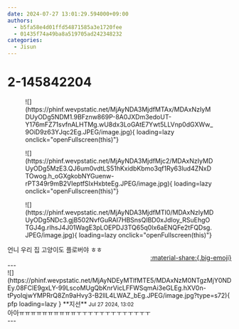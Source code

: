 ```yaml
---
date: 2024-07-27 13:01:29.594000+09:00
authors:
  - b5fa58e4d01ffd54871585a3e1720fee
  - 01435f74a49ba8a519705ad242348232
categories:
  - Jisun
---
```


# 2-145842204

<div class="post-container" markdown="1">
<div class="content-container md-sidebar__scrollwrap" markdown="1">


<figure markdown="1">
![](https://phinf.wevpstatic.net/MjAyNDA3MjdfMTAx/MDAxNzIyMDUyODg5NDM1.9BFznw869P-8A0JXDm3edoUT-Y176mFZ71svfnALHTMg.wU8dx3LoGAtE7Ywt5LLVnp0dGXWw_9OiD9z63YJqc2Eg.JPEG/image.jpg){ loading=lazy onclick="openFullscreen(this)"}
</figure>

<figure markdown="1">
![](https://phinf.wevpstatic.net/MjAyNDA3MjdfMjc2/MDAxNzIyMDUyODg5MzE3.QJ6um0vdtLS51hKxidbKbmo3qf1Ry63lud4ZNxDTOwog.h_oGXgkobNYGuenw-rPT349r9mB2VIeptfSIxHxbteEg.JPEG/image.jpg){ loading=lazy onclick="openFullscreen(this)"}
</figure>

<figure markdown="1">
![](https://phinf.wevpstatic.net/MjAyNDA3MjdfMTI0/MDAxNzIyMDUyODg5NDc3.gjB502NvfGuRAI7HBSnsQIBD0xJdIoy_RSuEhgOTGJ4g.rIhsJ4J01WagE3pLOEPDJ3TQ65q0lx6aENQFe2tFQDsg.JPEG/image.jpg){ loading=lazy onclick="openFullscreen(this)"}
</figure>
언니 우리 집 고양이도 플로버야 ㅎㅎ<br>

</div>
</div>

<div style="text-align: right;" markdown="1">
<a href="https://weverse.io/fromis9/fanpost/2-145842204" style="text-align: right;">:material-share:{.big-emoji}</a>
</div>
---

<div class="comments-container md-sidebar__scrollwrap" markdown="1">
<div class="comment" markdown="1">
<div class='id-container' markdown="1">
![](https://phinf.wevpstatic.net/MjAyNDEyMTlfMTE5/MDAxNzM0NTgzMjY0NDEy.08FClE9gxLY-99LscoMUgQbKnrVicLFFWSqmAi3eGLEg.hXV0n-tPyoIqjwYMPRrQ8Zn9aHvy3-B2llL4LWAZ_bEg.JPEG/image.jpg?type=s72){ pfp loading=lazy }
**<span class="artist">지선</span>** <small>Jul 27 2024, 13:02</small><br>
</div>
<div class='comment-body' markdown="1">
아아ㅠㅠㅠㅠㅠㅠㅠㅠㅠㅠㅜㅜㅜㅜㅜㅜㅜㅜㅜㅜㅜㅜㅜ
</div>
</div>
</div>
---
